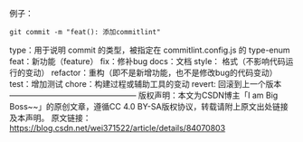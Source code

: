 例子： 

```
git commit -m "feat(): 添加commitlint" 
```

type：用于说明 commit 的类型，被指定在 commitlint.config.js 的 type-enum
feat：新功能（feature）
fix：修补bug
docs：文档
style： 格式（不影响代码运行的变动）
refactor：重构（即不是新增功能，也不是修改bug的代码变动）
test：增加测试
chore：构建过程或辅助工具的变动
revert: 回滚到上一个版本
————————————————
版权声明：本文为CSDN博主「I am Big Boss~~」的原创文章，遵循CC 4.0 BY-SA版权协议，转载请附上原文出处链接及本声明。
原文链接：https://blog.csdn.net/wei371522/article/details/84070803